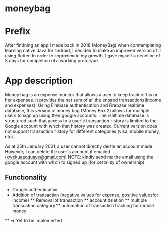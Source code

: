# moneybag
# Prefix
After findning an app I made back in 2018 (MoneyBag) when comtemplating learning native Java for android, I decided to make an improved version of it using flutter. In order to approximate my growth, I gave myself a deadline of 3 days for completion of a working prototype.

# App description
Money bag is an expense monitor that allows a user to keep track of his or her expenses. It provides the net sum of all the entered transactions(income and expenses). Using Firebase authentication and Firebase realtime database, this version of money bag (Money Box 2) allows for multiple users to sign up using their google accounts. The realtime database is structured such that access to a user's transaction history is limited to the Google account with which that history was created. Current version does not support transaction history for different categories (visa, mobile money, etc).

As at 25th January 2021, a user cannot directly delete an account made. However, I can delete the user's account if emailed (kwekuaacquaye@gmail.com) NOTE: kindly send me the email using the google account with which to signed up (for certainty of ownership)

## Functionality
- Google authentication
- Addition of transaction (negative values for expense, positive valuesfor income)
** Removal of transaction
** account deletion
** multiple transcation category
** automation of transaction tracking for mobile money

** => Yet to be implemented

